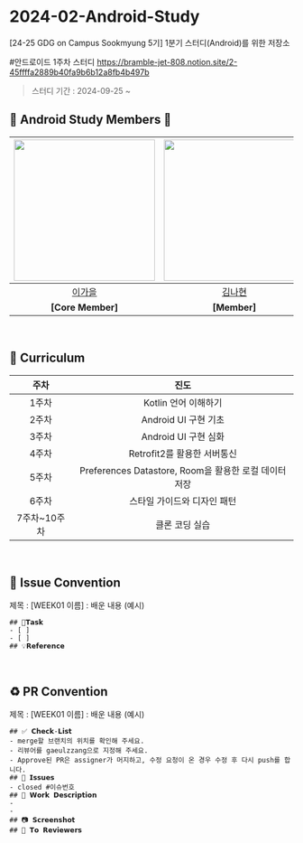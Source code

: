 # 2024-02-Android-Study
[24-25 GDG on Campus Sookmyung 5기] 1분기 스터디(Android)를 위한 저장소

#안드로이드 1주차 스터디
https://bramble-jet-808.notion.site/2-45ffffa2889b40fa9b6b12a8fb4b497b

> 스터디 기간 : 2024-09-25 ~</br>
## 🤖 Android Study Members 🤖
 |<img src="https://avatars.githubusercontent.com/u/91470334?s=400&u=4a743fda141cf8a074022b515b0ce3286e6c8560&v=4" width="250" />|<img src="https://avatars.githubusercontent.com/u/177762020?v=4" width="250" />|<img src="https://avatars.githubusercontent.com/u/166610834?v=4" width="250" />|<img src="https://avatars.githubusercontent.com/u/140608054?v=4" width="250" />|<img src="https://avatars.githubusercontent.com/u/152948170?v=4" width="250" />|
 |:---------:|:---------:|:---------:|:---------:|:---------:|
 |[이가을](https://github.com/gaeulzzang)|[김나현](https://github.com/nhyeonii)|[백서연](https://github.com/seoyeonsw)|[이현진](https://github.com/hgeniee)|[조영서](https://github.com/jjwm10625)|
 | **[Core Member]** | **[Member]** | **[Member]** | **[Member]** | **[Member]** |
 </br>

 ## 📅 Curriculum
| 주차 | 진도 |
|:----:|:-----------------------:|
|1주차| Kotlin 언어 이해하기 | 
|2주차| Android UI 구현 기초 | 
|3주차| Android UI 구현 심화 |
|4주차| Retrofit2를 활용한 서버통신 |
|5주차| Preferences Datastore, Room을 활용한 로컬 데이터 저장 | 
|6주차| 스타일 가이드와 디자인 패턴 | 
|7주차~10주차| 클론 코딩 실습 | 
 </br>

 ## 📌 Issue Convention
 제목 : [WEEK01 이름] : 배운 내용 (예시)
 ```
 ## 📌𝗧𝗮𝘀𝗸
 - [ ] 
 - [ ] 
 ## 💡𝗥𝗲𝗳𝗲𝗿𝗲𝗻𝗰𝗲
 ```
 </br>

 ## ♻️ PR Convention
 제목 : [WEEK01 이름] : 배운 내용 (예시)
 ```
 ## ✅ 𝗖𝗵𝗲𝗰𝗸-𝗟𝗶𝘀𝘁
 - merge할 브랜치의 위치를 확인해 주세요.
 - 리뷰어를 gaeulzzang으로 지정해 주세요.
 - Approve된 PR은 assigner가 머지하고, 수정 요청이 온 경우 수정 후 다시 push를 합니다.
 ## 📌 𝗜𝘀𝘀𝘂𝗲𝘀
 - closed #이슈번호
 ## 📎 𝗪𝗼𝗿𝗸 𝗗𝗲𝘀𝗰𝗿𝗶𝗽𝘁𝗶𝗼𝗻
 - 
 - 
 ## 📷 𝗦𝗰𝗿𝗲𝗲𝗻𝘀𝗵𝗼𝘁
 ## 💬 𝗧𝗼 𝗥𝗲𝘃𝗶𝗲𝘄𝗲𝗿𝘀
 ```

 </br>
